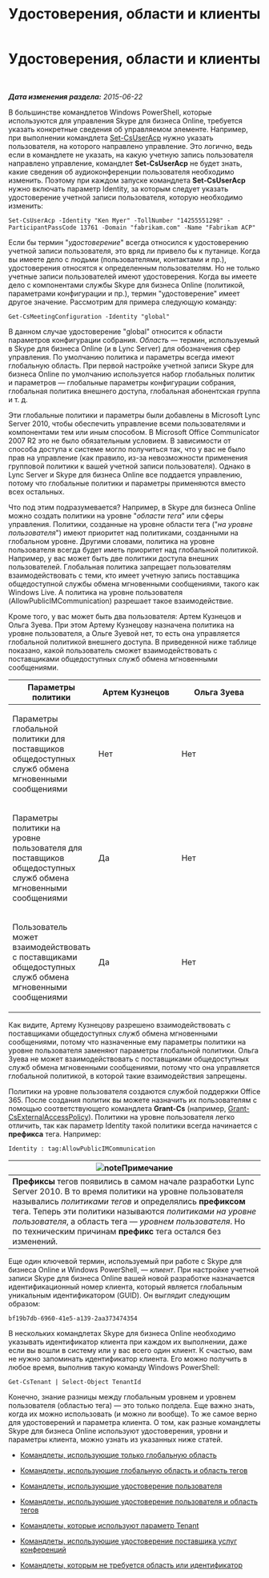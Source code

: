 ﻿---
title: Удостоверения, области и клиенты
TOCTitle: Удостоверения, области и клиенты
ms:assetid: 7cfa194a-2d01-4370-9b48-ee13ff597fa5
ms:mtpsurl: https://technet.microsoft.com/ru-ru/library/Dn362819(v=OCS.15)
ms:contentKeyID: 56270570
ms.date: 06/01/2017
mtps_version: v=OCS.15
ms.translationtype: HT
---

# Удостоверения, области и клиенты

 

_**Дата изменения раздела:** 2015-06-22_

В большинстве командлетов Windows PowerShell, которые используются для управления Skype для бизнеса Online, требуется указать конкретные сведения об управляемом элементе. Например, при выполнении командлета [Set-CsUserAcp](https://docs.microsoft.com/en-us/powershell/module/skype/Set-CsUserAcp) нужно указать пользователя, на которого направлено управление. Это логично, ведь если в командлете не указать, на какую учетную запись пользователя направлено управление, командлет **Set-CsUserAcp** не будет знать, какие сведения об аудиоконференции пользователя необходимо изменить. Поэтому при каждом запуске командлета **Set-CsUserAcp** нужно включать параметр Identity, за которым следует указать удостоверение учетной записи пользователя, которую необходимо изменить:

    Set-CsUserAcp -Identity "Ken Myer" -TollNumber "14255551298" -ParticipantPassCode 13761 -Domain "fabrikam.com" -Name "Fabrikam ACP"

Если бы термин "*удостоверение*" всегда относился к удостоверению учетной записи пользователя, это вряд ли привело бы к путанице. Когда вы имеете дело с людьми (пользователями, контактами и пр.), удостоверения относятся к определенным пользователям. Но не только учетные записи пользователей имеют удостоверения. Когда вы имеете дело с компонентами службы Skype для бизнеса Online (политикой, параметрами конфигурации и пр.), термин "удостоверение" имеет другое значение. Рассмотрим для примера следующую команду:

    Get-CsMeetingConfiguration -Identity "global"

В данном случае удостоверение "global" относится к области параметров конфигурации собрания. *Область* — термин, используемый в Skype для бизнеса Online (и в Lync Server) для обозначения сфер управления. По умолчанию политика и параметры всегда имеют глобальную область. При первой настройке учетной записи Skype для бизнеса Online по умолчанию используется набор глобальных политик и параметров — глобальные параметры конфигурации собрания, глобальная политика внешнего доступа, глобальная абонентская группа и т. д.

Эти глобальные политики и параметры были добавлены в Microsoft Lync Server 2010, чтобы обеспечить управление всеми пользователями и компонентами тем или иным способом. В Microsoft Office Communicator 2007 R2 это не было обязательным условием. В зависимости от способа доступа к системе могло получиться так, что у вас не было прав на управление (как правило, из-за невозможности применения групповой политики к вашей учетной записи пользователя). Однако в Lync Server и Skype для бизнеса Online все поддается управлению, потому что глобальные политики и параметры применяются вместо всех остальных.

Что под этим подразумевается? Например, в Skype для бизнеса Online можно создать политики на уровне "*области тега*" или сферы управления. Политики, созданные на уровне области тега ("*на уровне пользователя*") имеют приоритет над политиками, созданными на глобальном уровне. Другими словами, политика на уровне пользователя всегда будет иметь приоритет над глобальной политикой. Например, у вас может быть две политики доступа внешних пользователей. Глобальная политика запрещает пользователям взаимодействовать с теми, кто имеет учетную запись поставщика общедоступной службы обмена мгновенными сообщениями, такого как Windows Live. А политика на уровне пользователя (AllowPublicIMCommunication) разрешает такое взаимодействие.

Кроме того, у вас может быть два пользователя: Артем Кузнецов и Ольга Зуева. При этом Артему Кузнецову назначена политика на уровне пользователя, а Ольге Зуевой нет, то есть она управляется глобальной политикой внешнего доступа. В приведенной ниже таблице показано, какой пользователь сможет взаимодействовать с поставщиками общедоступных служб обмена мгновенными сообщениями.


<table>
<colgroup>
<col style="width: 33%" />
<col style="width: 33%" />
<col style="width: 33%" />
</colgroup>
<thead>
<tr class="header">
<th>Параметры политики</th>
<th>Артем Кузнецов</th>
<th>Ольга Зуева</th>
</tr>
</thead>
<tbody>
<tr class="odd">
<td><p>Параметры глобальной политики для поставщиков общедоступных служб обмена мгновенными сообщениями</p></td>
<td><p>Нет</p></td>
<td><p>Нет</p></td>
</tr>
<tr class="even">
<td><p>Параметры политики на уровне пользователя для поставщиков общедоступных служб обмена мгновенными сообщениями</p></td>
<td><p>Да</p></td>
<td><p>Нет</p></td>
</tr>
<tr class="odd">
<td><p>Пользователь может взаимодействовать с поставщиками общедоступных служб обмена мгновенными сообщениями</p></td>
<td><p>Да</p></td>
<td><p>Нет</p></td>
</tr>
</tbody>
</table>


Как видите, Артему Кузнецову разрешено взаимодействовать с поставщиками общедоступных служб обмена мгновенными сообщениями, потому что назначенные ему параметры политики на уровне пользователя заменяют параметры глобальной политики. Ольга Зуева не может взаимодействовать с поставщиками общедоступных служб обмена мгновенными сообщениями, потому что она управляется глобальной политикой, в которой такие взаимодействия запрещены.

Политики на уровне пользователя создаются службой поддержки Office 365. После создания политик вы можете назначить их пользователям с помощью соответствующего командлета **Grant-Cs** (например, [Grant-CsExternalAccessPolicy](https://docs.microsoft.com/en-us/powershell/module/skype/Grant-CsExternalAccessPolicy)). Политики на уровне пользователя легко отличить, так как параметр Identity такой политики всегда начинается с **префикса** тега. Например:

    Identity : tag:AllowPublicIMCommunication

<table>
<thead>
<tr class="header">
<th><img src="images/Gg398412.note(OCS.15).gif" title="note" alt="note" />Примечание</th>
</tr>
</thead>
<tbody>
<tr class="odd">
<td><strong>Префиксы</strong> тегов появились в самом начале разработки Lync Server 2010. В то время политики на уровне пользователя назывались <em>политиками тегов</em> и определялись <strong>префиксом</strong> тега. Теперь эти политики называются <em>политиками на уровне пользователя</em>, а область тега — <em>уровнем пользователя</em>. Но по техническим причинам <strong>префикс</strong> тега остался без изменений.</td>
</tr>
</tbody>
</table>


Еще один ключевой термин, используемый при работе с Skype для бизнеса Online и Windows PowerShell, — *клиент*. При настройке учетной записи Skype для бизнеса Online вашей новой разработке назначается идентификационный номер клиента, который является глобальным уникальным идентификатором (GUID). Он выглядит следующим образом:

    bf19b7db-6960-41e5-a139-2aa373474354

В нескольких командлетах Skype для бизнеса Online необходимо указывать идентификатор клиента при каждом их выполнении, даже если вы вошли в систему или у вас всего один клиент. К счастью, вам не нужно запоминать идентификатор клиента. Его можно получить в любое время, выполнив такую команду Windows PowerShell:

    Get-CsTenant | Select-Object TenantId

Конечно, знание разницы между глобальным уровнем и уровнем пользователя (областью тега) — это только полдела. Еще важно знать, когда их можно использовать (и можно ли вообще). То же самое верно для удостоверений и параметра клиента. О том, как разные командлеты Skype для бизнеса Online используют удостоверения, уровни и параметры клиента, можно узнать из указанных ниже статей.

  - [Командлеты, использующие только глобальную область](cmdlets-in-skype-for-business-online-that-use-only-the-global-scope.md)

  - [Командлеты, использующие глобальную область и область тегов](cmdlets-in-skype-for-business-online-that-use-the-global-scope-and-the-tag-scope.md)

  - [Командлеты, использующие удостоверение пользователя](cmdlets-in-skype-for-business-online-that-use-a-user-identity.md)

  - [Командлеты, использующие удостоверение пользователя и область тегов](cmdlets-in-skype-for-business-online-that-use-a-user-identity-and-the-tag-scope.md)

  - [Командлеты, которые используют параметр Tenant](cmdlets-in-skype-for-business-online-that-use-the-tenant-parameter.md)

  - [Командлеты, использующие удостоверение поставщика услуг конференций](cmdlets-in-skype-for-business-online-that-use-a-conferencing-provider-identity.md)

  - [Командлеты, которым не требуется область или идентификатор](cmdlets-in-skype-for-business-online-that-do-not-use-a-scope-or-an-identity.md)

